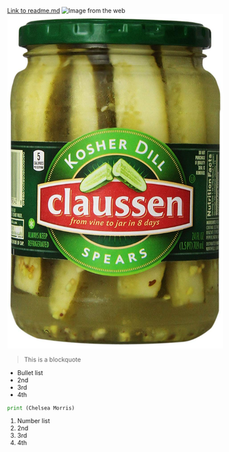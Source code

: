 [Link to readme.md](https://github.com/camorris21/Challange-1/blob/master/README.md) 
![Image from the web](https://www.balloonsandweights.com/product/mini-foam-soccer-balls-plain/) 
![Local Image](pickle.jpg)
>This is a blockquote
* Bullet list
* 2nd 
* 3rd
* 4th
```python
print (Chelsea Morris)
```
1. Number list
2. 2nd
3. 3rd
4. 4th 